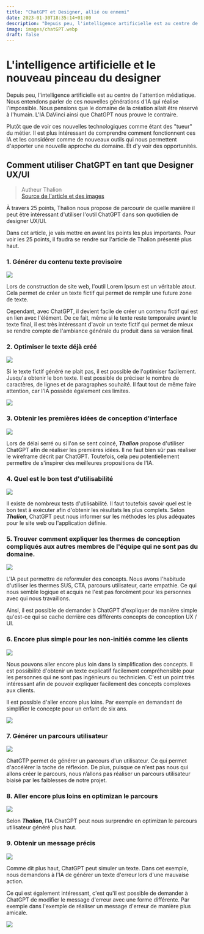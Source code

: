 ```yaml
---
title: "ChatGPT et Designer, allié ou ennemi"
date: 2023-01-30T18:35:14+01:00
description: "Depuis peu, l'intelligence artificielle est au centre de l'attention médiatique. Nous entendons parler de ces nouvelles générations d'IA qui réalise l'impossible. Nous pensions que le domaine de la création allait être réservé à l'humain. L'IA DaVinci ainsi que ChatGPT nous prouve le contraire."
image: images/chatGPT.webp
draft: false
---
```


# L'intelligence artificielle et le nouveau pinceau du designer

Depuis peu, l'intelligence artificielle est au centre de l'attention médiatique. Nous entendons parler de ces nouvelles générations d'IA qui réalise l'impossible. Nous pensions que le domaine de la création allait être réservé à l'humain. L'IA DaVinci ainsi que ChatGPT nous prouve le contraire.

Plutôt que de voir ces nouvelles technologiques comme étant des "tueur" du métier. Il est plus intéressant de comprendre comment fonctionnent ces IA et les considérer comme de nouveaux outils qui nous permettent d'apporter une nouvelle approche du domaine. Et d'y voir des opportunités.

## Comment utiliser ChatGPT en tant que Designer UX/UI

> Autheur Thalion <br> [Source de l'article et des images](https://blog.prototypr.io/how-to-use-chatgpt-for-ui-ux-design-25-examples-f7772bea3e70)

À travers 25 points, Thalion nous propose de parcourir de quelle manière il peut être intéressant d'utiliser l'outil ChatGPT dans son quotidien de designer UX/UI.

Dans cet article, je vais mettre en avant les points les plus importants. Pour voir les 25 points, il faudra se rendre sur l'article de Thalion présenté plus haut.

### 1. Générer du contenu texte provisoire

<img src="/labeveilletech/images/chatGPTLoremIpsum.webp">

Lors de construction de site web, l'outil Lorem Ipsum est un véritable atout. Cela permet de créer un texte fictif qui permet de remplir une future zone de texte.

Cependant, avec ChatGPT, il devient facile de créer un contenu fictif qui est en lien avec l'élément. De ce fait, même si le texte reste temporaire avant le texte final, il est très intéressant d'avoir un texte fictif qui permet de mieux se rendre compte de l'ambiance générale du produit dans sa version final.

### 2. Optimiser le texte déjà créé

<img src="/labeveilletech/images/chatGPTLoremIpsum2.webp">

Si le texte fictif généré ne plait pas, il est possible de l'optimiser facilement. Jusqu'a obtenir le bon texte. Il est possible de préciser le nombre de caractères, de lignes et de paragraphes souhaité. Il faut tout de même faire attention, car l'IA possède également ces limites.

<img src="/labeveilletech/images/chatGPTLoremIpsum3.webp">

### 3. Obtenir les premières idées de conception d'interface

<img src="/labeveilletech/images/chatGPTWireframe.webp">

Lors de délai serré ou si l'on se sent coincé, **_Thalion_** propose d'utiliser ChatGPT afin de réaliser les premières idées. Il ne faut bien sûr pas réaliser le wireframe décrit par ChatGPT. Toutefois, cela peu potentiellement permettre de s'inspirer des meilleures propositions de l'IA.

### 4. Quel est le bon test d'utilisabilité

<img src="/labeveilletech/images/chatGPTSuggesteTest.webp">

Il existe de nombreux tests d'utilisabilité. Il faut toutefois savoir quel est le bon test à exécuter afin d'obtenir les résultats les plus complets. Selon **_Thalion_**, ChatGPT peut nous informer sur les méthodes les plus adéquates pour le site web ou l'application définie.

### 5. Trouver comment expliquer les thermes de conception compliqués aux autres membres de l'équipe qui ne sont pas du domaine.

<img src="/labeveilletech/images/chatGPTExpliquerTherme.webp">

L'IA peut permettre de reformuler des concepts. Nous avons l'habitude d'utiliser les thermes SUS, CTA, parcours utilisateur, carte empathie. Ce qui nous semble logique et acquis ne l'est pas forcément pour les personnes avec qui nous travaillons.

Ainsi, il est possible de demander à ChatGPT d'expliquer de manière simple qu'est-ce qui se cache derrière ces différents concepts de conception UX / UI.

### 6. Encore plus simple pour les non-initiés comme les clients

<img src="/labeveilletech/images/chatGPTExpliquerTherme2.webp">

Nous pouvons aller encore plus loin dans la simplification des concepts. Il est possibilité d'obtenir un texte explicatif facilement compréhensible pour les personnes qui ne sont pas ingénieurs ou technicien. C'est un point très intéressant afin de pouvoir expliquer facilement des concepts complexes aux clients.

Il est possible d'aller encore plus loins. Par exemple en demandant de simplifier le concepte pour un enfant de six ans.

<img src="/labeveilletech/images/chatGPTExpliquerTherme3.webp">

### 7. Générer un parcours utilisateur

<img src="/labeveilletech/images/chatGPTParcoursUtilisateur.webp">

ChatGTP permet de générer un parcours d'un utilisateur. Ce qui permet d'accélérer la tache de réflexion. De plus, puisque ce n'est pas nous qui allons créer le parcours, nous n’allons pas réaliser un parcours utilisateur biaisé par les faiblesses de notre projet.

### 8. Aller encore plus loins en optimizan le parcours

<img src="/labeveilletech/images/chatGPTParcoursUtilisateur2.webp">

Selon **_Thalion_**, l'IA ChatGPT peut nous surprendre en optimizan le parcours utilisateur généré plus haut.

### 9. Obtenir un message précis

<img src="/labeveilletech/images/cchatGPTPErreurMessage.webp">

Comme dit plus haut, ChatGPT peut simuler un texte. Dans cet exemple, nous demandons à l'IA de générer un texte d'erreur lors d'une mauvaise action.

Ce qui est également intéressant, c'est qu'il est possible de demander à ChatGPT de modifier le message d'erreur avec une forme différente. Par exemple dans l'exemple de réaliser un message d'erreur de manière plus amicale.

<img src="/labeveilletech/images/chatGPTPErreurMessage2.webp">
